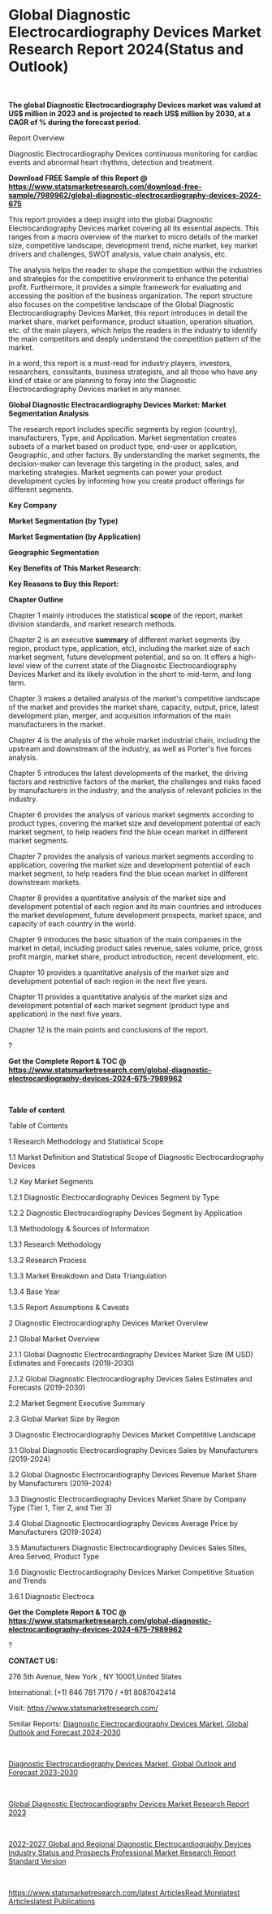 <h1>Global Diagnostic Electrocardiography Devices Market Research Report 2024(Status and Outlook)</h1><br/><p><strong>The global Diagnostic Electrocardiography Devices market was valued at US$ million in 2023 and is projected to reach US$ million by 2030, at a <strong>CAGR</strong> of % during the forecast period.</strong></p>
 
 
 
 <p>Report Overview</p>
 
 
 
 <p>Diagnostic Electrocardiography Devices continuous monitoring for cardiac events and abnormal heart rhythms, detection and treatment.</p>
 
 
 
 <p><strong>Download FREE Sample of this Report @ <a href="https://www.statsmarketresearch.com/download-free-sample/7989962/global-diagnostic-electrocardiography-devices-2024-675">https://www.statsmarketresearch.com/download-free-sample/7989962/global-diagnostic-electrocardiography-devices-2024-675</a></strong></p>
 
 
 
 <p>This report provides a deep insight into the global Diagnostic Electrocardiography Devices market covering all its essential aspects. This ranges from a macro overview of the market to micro details of the market size, competitive landscape, development trend, niche market, key market drivers and challenges, SWOT analysis, value chain analysis, etc.</p>
 
 
 
 <p>The analysis helps the reader to shape the competition within the industries and strategies for the competitive environment to enhance the potential profit. Furthermore, it provides a simple framework for evaluating and accessing the position of the business organization. The report structure also focuses on the competitive landscape of the Global Diagnostic Electrocardiography Devices Market, this report introduces in detail the market share, market performance, product situation, operation situation, etc. of the main players, which helps the readers in the industry to identify the main competitors and deeply understand the competition pattern of the market.</p>
 
 
 
 <p>In a word, this report is a must-read for industry players, investors, researchers, consultants, business strategists, and all those who have any kind of stake or are planning to foray into the Diagnostic Electrocardiography Devices market in any manner.</p>
 
 
 
 <p><strong>Global Diagnostic Electrocardiography Devices Market: Market Segmentation Analysis</strong></p>
 
 
 
 <p>The research report includes specific segments by region (country), manufacturers, Type, and Application. Market segmentation creates subsets of a market based on product type, end-user or application, Geographic, and other factors. By understanding the market segments, the decision-maker can leverage this targeting in the product, sales, and marketing strategies. Market segments can power your product development cycles by informing how you create product offerings for different segments.</p>
 
 
 
 <p><strong>Key Company</strong></p>
 
 
 
 <p><strong>Market Segmentation (by Type)</strong></p>
 
 
 
 <p><strong>Market Segmentation (<strong>by Application</strong>)</strong></p>
 
 
 
 <p><strong>Geographic Segmentation</strong></p>
 
 
 
 <p><strong>Key Benefits of This Market Research:</strong></p>
 
 
 
 <p><strong>Key <strong>Reasons to Buy</strong> this Report:</strong></p>
 
 
 
 <p><strong>Chapter Outline</strong></p>
 
 
 
 <p>Chapter 1 mainly introduces the statistical <strong>scope</strong> of the report, market division standards, and market research methods.</p>
 
 
 
 <p>Chapter 2 is an executive <strong>summary</strong> of different market segments (by region, product type, application, etc), including the market size of each market segment, future development potential, and so on. It offers a high-level view of the current state of the Diagnostic Electrocardiography Devices Market and its likely evolution in the short to mid-term, and long term.</p>
 
 
 
 <p>Chapter 3 makes a detailed analysis of the market&#39;s competitive landscape of the market and provides the market share, capacity, output, price, latest development plan, merger, and acquisition information of the main manufacturers in the market.</p>
 
 
 
 <p>Chapter 4 is the analysis of the whole market industrial chain, including the upstream and downstream of the industry, as well as Porter&#39;s five forces analysis.</p>
 
 
 
 <p>Chapter 5 introduces the latest developments of the market, the driving factors and restrictive factors of the market, the challenges and risks faced by manufacturers in the industry, and the analysis of relevant policies in the industry.</p>
 
 
 
 <p>Chapter 6 provides the analysis of various market segments according to product types, covering the market size and development potential of each market segment, to help readers find the blue ocean market in different market segments.</p>
 
 
 
 <p>Chapter 7 provides the analysis of various market segments according to application, covering the market size and development potential of each market segment, to help readers find the blue ocean market in different downstream markets.</p>
 
 
 
 <p>Chapter 8 provides a quantitative analysis of the market size and development potential of each region and its main countries and introduces the market development, future development prospects, market space, and capacity of each country in the world.</p>
 
 
 
 <p>Chapter 9 introduces the basic situation of the main companies in the market in detail, including product sales revenue, sales volume, price, gross profit margin, market share, product introduction, recent development, etc.</p>
 
 
 
 <p>Chapter 10 provides a quantitative analysis of the market size and development potential of each region in the next five years.</p>
 
 
 
 <p>Chapter 11 provides a quantitative analysis of the market size and development potential of each market segment (product type and application) in the next five years.</p>
 
 
 
 <p>Chapter 12 is the main points and conclusions of the report.</p>
 
 
 
 <p>? </p>
 
 
 
 <div><b>Get the Complete Report & TOC @ <a href="https://www.statsmarketresearch.com/global-diagnostic-electrocardiography-devices-2024-675-7989962">https://www.statsmarketresearch.com/global-diagnostic-electrocardiography-devices-2024-675-7989962</a></b></div>
 
 
 
 <p><br />
 
 <b>Table of content</b></p>
 
 
 
 <p>Table of Contents<br />
 
 1 Research Methodology and Statistical Scope<br />
 
 1.1 Market Definition and Statistical Scope of Diagnostic Electrocardiography Devices<br />
 
 1.2 Key Market Segments<br />
 
 1.2.1 Diagnostic Electrocardiography Devices Segment by Type<br />
 
 1.2.2 Diagnostic Electrocardiography Devices Segment by Application<br />
 
 1.3 Methodology & Sources of Information<br />
 
 1.3.1 Research Methodology<br />
 
 1.3.2 Research Process<br />
 
 1.3.3 Market Breakdown and Data Triangulation<br />
 
 1.3.4 Base Year<br />
 
 1.3.5 Report Assumptions & Caveats<br />
 
 2 Diagnostic Electrocardiography Devices Market Overview<br />
 
 2.1 Global Market Overview<br />
 
 2.1.1 Global Diagnostic Electrocardiography Devices Market Size (M USD) Estimates and Forecasts (2019-2030)<br />
 
 2.1.2 Global Diagnostic Electrocardiography Devices Sales Estimates and Forecasts (2019-2030)<br />
 
 2.2 Market Segment Executive Summary<br />
 
 2.3 Global Market Size by Region<br />
 
 3 Diagnostic Electrocardiography Devices Market Competitive Landscape<br />
 
 3.1 Global Diagnostic Electrocardiography Devices Sales by Manufacturers (2019-2024)<br />
 
 3.2 Global Diagnostic Electrocardiography Devices Revenue Market Share by Manufacturers (2019-2024)<br />
 
 3.3 Diagnostic Electrocardiography Devices Market Share by Company Type (Tier 1, Tier 2, and Tier 3)<br />
 
 3.4 Global Diagnostic Electrocardiography Devices Average Price by Manufacturers (2019-2024)<br />
 
 3.5 Manufacturers Diagnostic Electrocardiography Devices Sales Sites, Area Served, Product Type<br />
 
 3.6 Diagnostic Electrocardiography Devices Market Competitive Situation and Trends<br />
 
 3.6.1 Diagnostic Electroca</p>
 
 
 
 <div><b>Get the Complete Report & TOC @ <a href="https://www.statsmarketresearch.com/global-diagnostic-electrocardiography-devices-2024-675-7989962">https://www.statsmarketresearch.com/global-diagnostic-electrocardiography-devices-2024-675-7989962</a></b></div>
 
 
 
 <p>? </p>
 
 
 
 <p><b>CONTACT US:</b><br />
 
 276 5th Avenue, New York , NY 10001,United States<br />
 
 International: (+1) 646 781 7170 / +91 8087042414<br />
 
 Visit: <a href="https://www.statsmarketresearch.com/">https://www.statsmarketresearch.com/</a><br />
 
 Similar Reports: <a href="https://www.statsmarketresearch.com/global-diagnostic-electrocardiography-devices-2024-675-7989962">Diagnostic Electrocardiography Devices Market, Global Outlook and Forecast 2024-2030</a><br />
 
 <br />
 
 <a href="https://www.statsmarketresearch.com/global-diagnostic-electrocardiography-devices-2024-675-7989962">Diagnostic Electrocardiography Devices Market, Global Outlook and Forecast 2023-2030</a><br />
 
 <br />
 
 <a href="https://www.statsmarketresearch.com/global-diagnostic-electrocardiography-devices-2024-675-7989962">Global Diagnostic Electrocardiography Devices Market Research Report 2023</a><br />
 
 <br />
 
 <a href="https://www.statsmarketresearch.com/global-diagnostic-electrocardiography-devices-2024-675-7989962">2022-2027 Global and Regional Diagnostic Electrocardiography Devices Industry Status and Prospects Professional Market Research Report Standard Version</a><br />
 
 <br />
 
 <a href="https://gyeongbokgung.com">https://www.statsmarketresearch.com/</a><a href="https://hallyeomaritime.com">latest Articles</a><a href="https://jingwansa.com">Read More</a><a href="https://nguoiviet.jp/">latest Articles</a><a href="https://www.intelmarketresearch.com/">latest Publications</a></p>